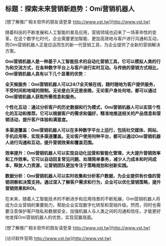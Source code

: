 ## **标题：探索未来营销新趋势：Omi营销机器人**

[想了解推广相关软件的朋友请登录 http://www.vst.tw](http://www.vst.tw)

随着科技的不断发展和人工智能的普及应用，营销领域也迎来了一场革命性的变革。在这个数字化时代，企业需要更加智能、更加高效地与客户进行沟通和互动，而Omi营销机器人正是应运而生的新一代营销工具，为企业提供了全新的营销解决方案。

**Omi营销机器人是一种基于人工智能技术的自动化营销工具，它可以模拟人类的行为和交流方式，在各种数字平台上与客户进行实时互动。与传统的营销方式相比，Omi营销机器人具有以下几个显著的优势：**

**全天候服务：Omi营销机器人可以24/7全天候在线，随时随地为客户提供服务，不受时间和地域的限制。无论是白天还是夜晚，无论客户身处何地，都可以通过Omi营销机器人获取所需信息和服务。**

**个性化互动：通过分析客户的历史数据和行为模式，Omi营销机器人可以实现个性化的互动和推荐。它可以根据客户的需求和偏好，精准地推送相关的产品信息和营销活动，提升客户体验和满意度。**

**多渠道覆盖：Omi营销机器人可以在多种数字平台上运行，包括社交媒体、网站、手机应用等，实现多渠道覆盖。无论客户使用何种平台，都可以通过Omi营销机器人进行沟通和互动，提升营销效果和覆盖范围。**

**效率提升：Omi营销机器人可以实现自动化运营和智能化管理，大大提升营销效率和工作效率。它可以自动回复常见问题、处理简单事务，减少人力成本和时间成本，释放人力资源，让营销团队更加专注于策略规划和创新实践。**

**数据分析：Omi营销机器人可以实时收集和分析客户数据，为企业提供有价值的营销洞察和决策支持。通过深入了解客户需求和行为，企业可以优化营销策略，提升营销效果和ROI。**

在未来，随着人工智能技术的不断进步和应用场景的不断拓展，Omi营销机器人将成为企业营销的重要助力，帮助企业实现数字化转型和营销升级。然而，同时也需要注意保护客户隐私和数据安全，加强机器人与人类之间的沟通和信任，才能更好地发挥Omi营销机器人的优势，实现双赢局面。

[想了解推广相关软件的朋友请登录 http://www.vst.tw](http://www.vst.tw)


[访问软件官网 http://www.vst.tw](http://www.vst.tw)
